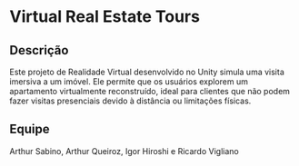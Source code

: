 # Virtual Real Estate Tours

## Descrição
Este projeto de Realidade Virtual desenvolvido no Unity simula uma visita imersiva a um imóvel. Ele permite que os usuários explorem um apartamento virtualmente reconstruído, ideal para clientes que não podem fazer visitas presenciais devido à distância ou limitações físicas.

## Equipe
Arthur Sabino, Arthur Queiroz, Igor Hiroshi e Ricardo Vigliano
